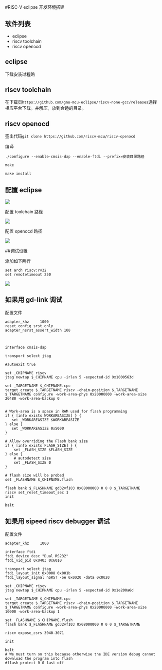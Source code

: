 #RISC-V eclipse 开发环境搭建

## 软件列表

* eclipse
* riscv toolchain
* riscv openocd


## eclipse

下载安装过程略

## riscv toolchain

在下载页`https://github.com/gnu-mcu-eclipse/riscv-none-gcc/releases`选择相应平台下载。并解压，放到合适的目录。

## riscv openocd

签出代码```git clone https://github.com/riscv-mcu/riscv-openocd```

编译
```
./configure --enable-cmsis-dap --enable-ftdi --prefix=安装目录路径

make

make install
```


## 配置 eclipse

![](./image/riscv/properties.png)


配置 toolchain 路径

![](./image/riscv/toolchain.png)


配置 openocd 路径

![](./image/riscv/openocd.png)


##调试设置

添加如下两行

```
set arch riscv:rv32
set remotetimeout 250
```

![](./image/riscv/debug.png)


## 如果用 gd-link 调试

配置文件

```
adapter_khz     1000
reset_config srst_only
adapter_nsrst_assert_width 100



interface cmsis-dap

transport select jtag

#autoexit true

set _CHIPNAME riscv
jtag newtap $_CHIPNAME cpu -irlen 5 -expected-id 0x1000563d

set _TARGETNAME $_CHIPNAME.cpu
target create $_TARGETNAME riscv -chain-position $_TARGETNAME
$_TARGETNAME configure -work-area-phys 0x20000000 -work-area-size 20480 -work-area-backup 0


# Work-area is a space in RAM used for flash programming
if { [info exists WORKAREASIZE] } {
   set _WORKAREASIZE $WORKAREASIZE
} else {
   set _WORKAREASIZE 0x5000
}

# Allow overriding the Flash bank size
if { [info exists FLASH_SIZE] } {
    set _FLASH_SIZE $FLASH_SIZE
} else {
    # autodetect size
    set _FLASH_SIZE 0
}

# flash size will be probed
set _FLASHNAME $_CHIPNAME.flash

flash bank $_FLASHNAME gd32vf103 0x08000000 0 0 0 $_TARGETNAME
riscv set_reset_timeout_sec 1
init

halt
```

## 如果用 sipeed riscv debugger 调试

配置文件

```
adapter_khz     1000

interface ftdi
ftdi_device_desc "Dual RS232"
ftdi_vid_pid 0x0403 0x6010

transport select jtag
ftdi_layout_init 0x0008 0x001b
ftdi_layout_signal nSRST -oe 0x0020 -data 0x0020

set _CHIPNAME riscv
jtag newtap $_CHIPNAME cpu -irlen 5 -expected-id 0x1e200a6d

set _TARGETNAME $_CHIPNAME.cpu
target create $_TARGETNAME riscv -chain-position $_TARGETNAME
$_TARGETNAME configure -work-area-phys 0x20000000 -work-area-size 10000 -work-area-backup 1

set _FLASHNAME $_CHIPNAME.flash
flash bank $_FLASHNAME gd32vf103 0x08000000 0 0 0 $_TARGETNAME

riscv expose_csrs 3040-3071

init

halt
# We must turn on this because otherwise the IDE version debug cannot download the program into flash
#flash protect 0 0 last off
```